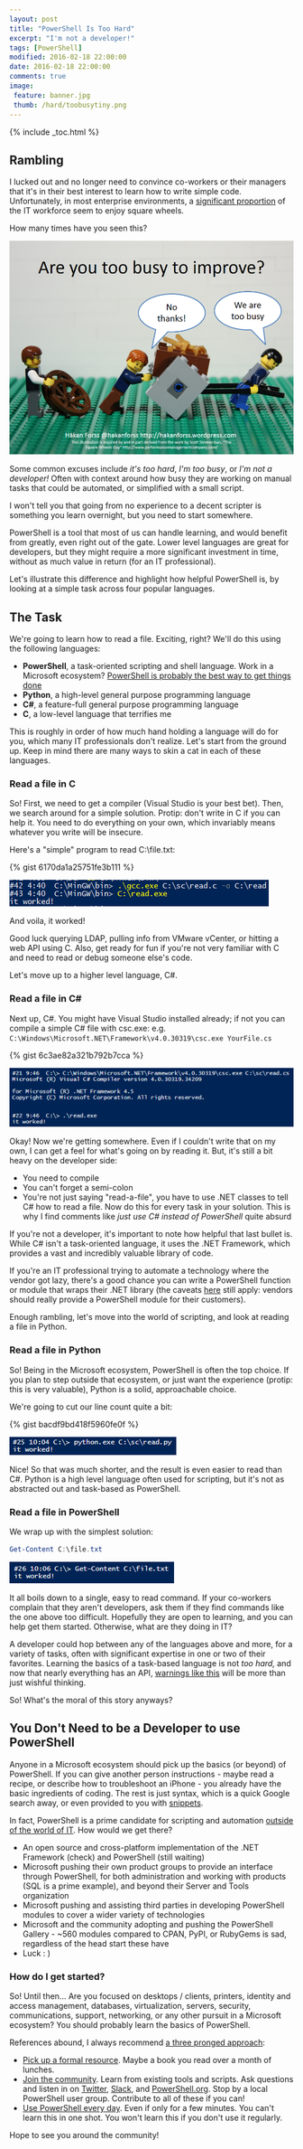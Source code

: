 ```yaml
---
layout: post
title: "PowerShell Is Too Hard"
excerpt: "I'm not a developer!"
tags: [PowerShell]
modified: 2016-02-18 22:00:00
date: 2016-02-18 22:00:00
comments: true
image:
 feature: banner.jpg
 thumb: /hard/toobusytiny.png
---
```

{% include _toc.html %}

## Rambling

I lucked out and no longer need to convince co-workers or their managers that it's in their best interest to learn how to write simple code.  Unfortunately, in most enterprise environments, a [significant proportion](http://ramblingcookiemonster.github.io/Dealing-With-The-Click-Next-Admin/) of the IT workforce seem to enjoy square wheels.

How many times have you seen this?

[![I don't have time to learn](/images/hard/toobusy.png)](/images/hard/toobusy.png)

Some common excuses include *it's too hard*, *I'm too busy*, or *I'm not a developer!* Often with context around how busy they are working on manual tasks that could be automated, or simplified with a small script.

I won't tell you that going from no experience to a decent scripter is something you learn overnight, but you need to start somewhere.

PowerShell is a tool that most of us can handle learning, and would benefit from greatly, even right out of the gate. Lower level languages are great for developers, but they might require a more significant investment in time, without as much value in return (for an IT professional).

Let's illustrate this difference and highlight how helpful PowerShell is, by looking at a simple task across four popular languages.

## The Task

We're going to learn how to read a file.  Exciting, right?  We'll do this using the following languages:

* **PowerShell**, a task-oriented scripting and shell language. Work in a Microsoft ecosystem? [PowerShell is probably the best way to get things done](https://www.penflip.com/powershellorg/why-powershell/blob/master/chapter1.txt)
* **Python**, a high-level general purpose programming language
* **C#**, a feature-full general purpose programming language
* **C**, a low-level language that terrifies me

This is roughly in order of how much hand holding a language will do for you, which many IT professionals don't realize.  Let's start from the ground up.  Keep in mind there are many ways to skin a cat in each of these languages.

### Read a file in C

So! First, we need to get a compiler (Visual Studio is your best bet).  Then, we search around for a simple solution.  Protip: don't write in C if you can help it. You need to do everything on your own, which invariably means whatever you write will be insecure.

Here's a "simple" program to read C:\file.txt:

{% gist 6170da1a25751fe3b111 %}

[![C](/images/hard/c.png)](/images/hard/c.png)

And voila, it worked!

Good luck querying LDAP, pulling info from VMware vCenter, or hitting a web API using C. Also, get ready for fun if you're not very familiar with C and need to read or debug someone else's code.

Let's move up to a higher level language, C#.

### Read a file in C&#35;

Next up, C#.  You might have Visual Studio installed already; if not you can compile a simple C# file with csc.exe: e.g. ```C:\Windows\Microsoft.NET\Framework\v4.0.30319\csc.exe YourFile.cs```

{% gist 6c3ae82a321b792b7cca %}

[![C#](/images/hard/cs.png)](/images/hard/cs.png)

Okay! Now we're getting somewhere. Even if I couldn't write that on my own, I can get a feel for what's going on by reading it. But, it's still a bit heavy on the developer side:

* You need to compile
* You can't forget a semi-colon
* You're not just saying "read-a-file", you have to use .NET classes to tell C# how to read a file. Now do this for every task in your solution. This is why I find comments like *just use C# instead of PowerShell* quite absurd

If you're not a developer, it's important to note how helpful that last bullet is. While C# isn't a task-oriented language, it uses the .NET Framework, which provides a vast and incredibly valuable library of code.

If you're an IT professional trying to automate a technology where the vendor got lazy, there's a good chance you can write a PowerShell function or module that wraps their .NET library (the caveats [here](http://ramblingcookiemonster.github.io/REST-PowerShell-and-Infoblox/) still apply: vendors should really provide a PowerShell module for their customers).

Enough rambling, let's move into the world of scripting, and look at reading a file in Python.

### Read a file in Python

So! Being in the Microsoft ecosystem, PowerShell is often the top choice. If you plan to step outside that ecosystem, or just want the experience (protip: this is very valuable), Python is a solid, approachable choice.

We're going to cut our line count quite a bit:

{% gist bacdf9bd418f5960fe0f %}

[![Python](/images/hard/python.png)](/images/hard/python.png)

Nice! So that was much shorter, and the result is even easier to read than C#. Python is a high level language often used for scripting, but it's not as abstracted out and task-based as PowerShell.

### Read a file in PowerShell

We wrap up with the simplest solution:

```PowerShell
Get-Content C:\file.txt
```

[![PowerShell](/images/hard/powershell.png)](/images/hard/powershell.png)

It all boils down to a single, easy to read command.  If your co-workers complain that they aren't developers, ask them if they find commands like the one above too difficult.  Hopefully they are open to learning, and you can help get them started.  Otherwise, what are they doing in IT?

A developer could hop between any of the languages above and more, for a variety of tasks, often with significant expertise in one or two of their favorites. Learning the basics of a task-based language is not *too hard,* and now that nearly everything has an API, [warnings like this](http://everythingsysadmin.com/2014/02/do-system-administrators-need-.html) will be more than just wishful thinking.

So! What's the moral of this story anyways?

## You Don't Need to be a Developer to use PowerShell

Anyone in a Microsoft ecosystem should pick up the basics (or beyond) of PowerShell.  If you can give another person instructions - maybe read a recipe, or describe how to troubleshoot an iPhone - you already have the basic ingredients of coding.  The rest is just syntax, which is a quick Google search away, or even provided to you with [snippets](https://blogs.technet.microsoft.com/heyscriptingguy/2014/01/25/using-powershell-ise-snippets-to-remember-tricky-syntax/).

In fact, PowerShell is a prime candidate for scripting and automation [outside of the world of IT](http://ramblingcookiemonster.github.io/PowerShell-Beyond-Administration/).  How would we get there?

* An open source and cross-platform implementation of the .NET Framework (check) and PowerShell (still waiting)
* Microsoft pushing their own product groups to provide an interface through PowerShell, for both administration and working with products (SQL is a prime example), and beyond their Server and Tools organization
* Microsoft pushing and assisting third parties in developing PowerShell modules to cover a wider variety of technologies
* Microsoft and the community adopting and pushing the PowerShell Gallery - ~560 modules compared to CPAN, PyPI, or RubyGems is sad, regardless of the head start these have
* Luck : )

### How do I get started?

So!  Until then... Are you focused on desktops / clients, printers, identity and access management, databases, virtualization, servers, security, communications, support, networking, or any other pursuit in a Microsoft ecosystem?  You should probably learn the basics of PowerShell.

References abound, I always recommend [a three pronged approach](http://ramblingcookiemonster.github.io/How-Do-I-Learn-PowerShell/):

* [Pick up a formal resource](http://ramblingcookiemonster.github.io/How-Do-I-Learn-PowerShell/#formal-resources). Maybe a book you read over a month of lunches.
* [Join the community](http://ramblingcookiemonster.github.io/How-Do-I-Learn-PowerShell/#join-the-community). Learn from existing tools and scripts. Ask questions and listen in on [Twitter](https://www.reddit.com/r/PowerShell/comments/2gm75d/what_are_some_of_your_favorite_powershell_blogs/ckkfqel), [Slack](http://slack.poshcode.org/), and [PowerShell.org](http://powershell.org/). Stop by a local PowerShell user group. Contribute to all of these if you can!
* [Use PowerShell every day](http://ramblingcookiemonster.github.io/How-Do-I-Learn-PowerShell/#spend-some-time-with-powershell).  Even if only for a few minutes.  You can't learn this in one shot.  You won't learn this if you don't use it regularly.

Hope to see you around the community!